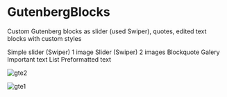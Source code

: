 # GutenbergBlocks
 Custom Gutenberg blocks as slider (used Swiper), quotes, edited text blocks with custom styles

Simple slider (Swiper) 1 image
Slider (Swiper) 2 images
Blockquote
Galery
Important text
List
Preformatted text

![gte2](https://github.com/denysastapov/GutenbergBlocks/assets/38051100/dec2f920-8846-4317-9613-ceb02f0f6783)

![gte1](https://github.com/denysastapov/GutenbergBlocks/assets/38051100/cfe664d9-1ff5-4855-9e14-b58c6c74cfdb)


